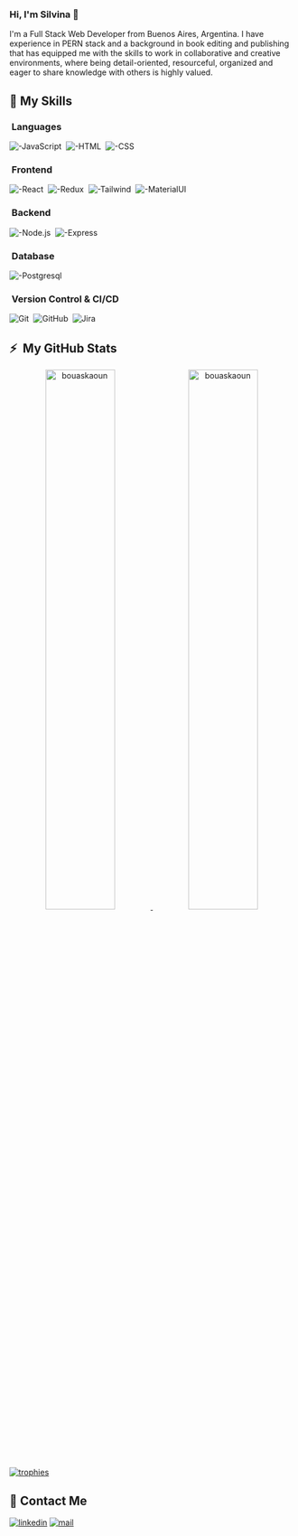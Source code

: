 ### Hi, I'm Silvina 👋
I'm a Full Stack Web Developer from Buenos Aires, Argentina. I have experience in PERN stack and a background in book editing and publishing that has equipped me with the skills to work in collaborative and creative environments, where being detail-oriented, resourceful, organized and eager to share knowledge with others is highly valued. 

## 🤹‍ My Skills &nbsp; 
### &nbsp;Languages
![-JavaScript](https://img.shields.io/badge/JavaScript-323330?style=for-the-badge&logo=javascript&logoColor=F7DF1E)&nbsp;
![-HTML](https://img.shields.io/badge/HTML-239120?style=for-the-badge&logo=html5&logoColor=white)&nbsp;
![-CSS](https://img.shields.io/badge/CSS-239120?&style=for-the-badge&logo=css3&logoColor=white)&nbsp;

### &nbsp;Frontend
![-React](https://img.shields.io/badge/React-20232A?style=for-the-badge&logo=react&logoColor=61DAFB)&nbsp;
![-Redux](https://img.shields.io/badge/Redux-593D88?style=for-the-badge&logo=redux&logoColor=white)&nbsp;
![-Tailwind](https://img.shields.io/badge/Tailwind_CSS-38B2AC?style=for-the-badge&logo=tailwind-css&logoColor=white)&nbsp;
![-MaterialUI](https://img.shields.io/badge/Material--UI-0081CB?style=for-the-badge&logo=material-ui&logoColor=white)&nbsp;

### &nbsp;Backend
![-Node.js](https://img.shields.io/badge/Node.js-43853D?style=for-the-badge&logo=node.js&logoColor=white)&nbsp;
![-Express](https://img.shields.io/badge/Express.js-404D59?style=for-the-badge)&nbsp;

### &nbsp;Database
![-Postgresql](https://img.shields.io/badge/PostgreSQL-316192?style=for-the-badge&logo=postgresql&logoColor=white)&nbsp;

### &nbsp;Version Control & CI/CD
![Git](https://img.shields.io/badge/GIT-E44C30?style=for-the-badge&logo=git&logoColor=white)&nbsp;
![GitHub](https://img.shields.io/badge/GitHub-100000?style=for-the-badge&logo=github&logoColor=white)&nbsp;
![Jira](https://img.shields.io/badge/Jira-0052CC?style=for-the-badge&logo=Jira&logoColor=white)&nbsp;


## ⚡ &nbsp;My GitHub Stats

<p align="center">
	<a href="https://github.com/silvina-varela">
	<img width="49.5%" src="https://github-readme-stats.vercel.app/api?username=silvina-varela&show_icons=true" alt="bouaskaoun">
	<img width="49.5%" src="https://github-readme-streak-stats.herokuapp.com/?user=silvina-varela" alt="bouaskaoun">
	</a>
	<br/>
</p>
<p align=""> <a href="https://github.com/silvina-varela/github-profile-trophy"><img src="https://github-profile-trophy.vercel.app/?username=silvina-varela&layout=compact&theme=flat&rank=A,AA,AAA,S,SS,SSS&margin-w=15&margin-h=15" alt="trophies" /></a> </p>

## 💬 Contact Me
[![linkedin](https://img.shields.io/badge/LinkedIn-0077B5?style=for-the-badge&logo=linkedin&logoColor=white)](https://www.linkedin.com/in/silvinavarela/)
[![mail](https://img.shields.io/badge/Gmail-D14836?style=for-the-badge&logo=gmail&logoColor=white)](mailto:varelasilvina@gmail.com)

